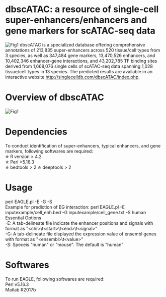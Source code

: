# dbscATAC: a resource of single-cell super-enhancers/enhancers and gene markers for scATAC-seq data
![Fig1](https://github.com/user-attachments/assets/184c25ed-988c-4671-9fdc-3a6be4d8c92b)
dbscATAC is a specialized database offering comprehensive annotations of 213,835 super-enhancers across 520 tissue/cell types from 3 species, as well as 347,484 gene markers, 13,470,526 enhancers, and 10,402,346 enhancer-gene interactions, and 43,202,785 TF binding sites derived from 1,668,076 single cells of scATAC-seq data spanning 1,028 tissue/cell types in 13 species. The predicted results are available in an interactive website http://singlecelldb.com/dbscATAC/index.php.

# Overview of dbscATAC
![Fig1](https://github.com/user-attachments/assets/184c25ed-988c-4671-9fdc-3a6be4d8c92b)<br />

# Dependencies
To conduct identification of super-enhancers, typical enhancers, and gene markers, following softwares are required:<br />
✯ R version > 4.2<br />
✯ Perl >5.16.3<br />
✯ bedtools > 2
✯ deeptools > 2<br />

# Usage
perl EAGLE.pl -E <Enhancer> -G <Expression> -S <Species><br />
Example for prediction of EG interaction: perl EAGLE.pl -E inputexample/cell_enh.bed -G inputexample/cell_gene.txt -S human<br />
Essential Options<br />
-E: A tab-delineate file indicate the enhancer positions and signals with format as "\<chr\>\t\<start\>\t\<end\>\t\<signal\>"<br />
-G: A tab-delineate file displayed the expression value of ensembl genes with format as "\<ensembl\>\t\<value\>"<br />
-S: Speceis "human" or "mouse". The default is "human"<br />
  
# Softwares
To run EAGLE, following softwares are required:<br />
Perl v5.16.3<br />
Matlab R2017b<br />
